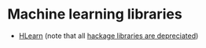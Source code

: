 # Machine learning libraries #

* [HLearn](http://github.com/mikeizbicki/hlearn) (note that all [hackage libraries are depreciated][dep])


[dep]:https://hackage.haskell.org/packages/search?terms=HLearn
